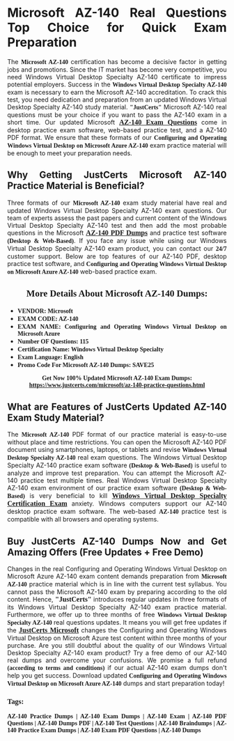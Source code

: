 <h1 style="text-align: justify;"><strong>Microsoft AZ-140 Real Questions Top Choice for Quick Exam Preparation</strong></h1>

<p style="text-align: justify;">The <span style="font-family:Georgia,serif;"><strong>Microsoft AZ-140</strong></span> certification has become a decisive factor in getting jobs and promotions. Since the IT market has become very competitive, you need Windows Virtual Desktop Specialty AZ-140 certificate to impress potential employers. Success in the <span style="font-family:Georgia,serif;"><strong>Windows Virtual Desktop Specialty AZ-140</strong></span> exam is necessary to earn the Microsoft AZ-140 accreditation. To crack this test, you need dedication and preparation from an updated Windows Virtual Desktop Specialty AZ-140 study material. <span style="font-size:14px;"><span style="font-family:Georgia,serif;"><strong>"JustCerts"</strong></span></span> Microsoft AZ-140 real questions must be your choice if you want to pass the AZ-140 exam in a short time. Our updated Microsoft <a href="https://www.justcerts.com/microsoft/az-140-practice-questions.html"><span style="font-size:16px;"><span style="font-family:Georgia,serif;"><strong>AZ-140 Exam Questions</strong></span></span></a> come in desktop practice exam software, web-based practice test, and a AZ-140 PDF format. We ensure that these formats of our <span style="font-family:Georgia,serif;"><strong>Configuring and Operating Windows Virtual Desktop on Microsoft Azure AZ-140</strong></span> exam practice material will be enough to meet your preparation needs.</p>

<h2 style="text-align: justify;"><strong>Why Getting JustCerts Microsoft AZ-140 Practice Material is Beneficial?</strong></h2>

<p style="text-align: justify;">Three formats of our <span style="font-family:Georgia,serif;"><strong>Microsoft AZ-140</strong></span> exam study material have real and updated Windows Virtual Desktop Specialty AZ-140 exam questions. Our team of experts assess the past papers and current content of the Windows Virtual Desktop Specialty AZ-140 test and then add the most probable questions in the Microsoft <a href="https://www.justcerts.com/microsoft/az-140-practice-questions.html"><span style="font-size:16px;"><span style="font-family:Georgia,serif;"><strong>AZ-140 PDF Dumps</strong></span></span></a> and practice test software <span style="font-family:Georgia,serif;"><strong>(Desktop & Web-Based)</strong></span>. If you face any issue while using our Windows Virtual Desktop Specialty AZ-140 exam product, you can contact our <span style="font-family:Georgia,serif;"><strong>24/7</strong></span> customer support. Below are top features of our AZ-140 PDF, desktop practice test software, and <span style="font-family:Georgia,serif;"><strong>Configuring and Operating Windows Virtual Desktop on Microsoft Azure AZ-140</strong></span> web-based practice exam.</p>

<h2 style="text-align: center;"><strong><span style="font-family:Georgia,serif;">More Details About Microsoft AZ-140 Dumps:</span></strong></h2>

<ul>
	<li style="text-align: justify;"><span style="font-size:14px;"><span style="font-family:Georgia,serif;"><strong>VENDOR: Microsoft</strong></span></span></li>
	<li style="text-align: justify;"><span style="font-size:14px;"><span style="font-family:Georgia,serif;"><strong>EXAM CODE: AZ-140</strong></span></span></li>
	<li style="text-align: justify;"><span style="font-size:14px;"><span style="font-family:Georgia,serif;"><strong>EXAM NAME: Configuring and Operating Windows Virtual Desktop on Microsoft Azure</strong></span></span></li>
	<li style="text-align: justify;"><span style="font-size:14px;"><span style="font-family:Georgia,serif;"><strong>Number OF Questions: 115</strong></span></span></li>
	<li style="text-align: justify;"><span style="font-size:14px;"><span style="font-family:Georgia,serif;"><strong>Certification Name: Windows Virtual Desktop Specialty</strong></span></span></li>
	<li style="text-align: justify;"><span style="font-size:14px;"><span style="font-family:Georgia,serif;"><strong>Exam Language: English</strong></span></span></li>
	<li style="text-align: justify;"><span style="font-size:14px;"><span style="font-family:Georgia,serif;"><strong>Promo Code For Microsoft AZ-140 Dumps: SAVE25</strong></span></span></li>
</ul>

<p style="text-align: center;"><strong><span style="font-family:Georgia,serif;"><span style="font-size:14px;">Get Now 100% Updated Microsoft AZ-140 Exam Dumps:</span> <a href="https://www.justcerts.com/microsoft/az-140-practice-questions.html">https://www.justcerts.com/microsoft/az-140-practice-questions.html</a></span></strong></p>

<h2 style="text-align: justify;"><strong>What are Features of JustCerts Updated AZ-140 Exam Study Material?</strong></h2>

<p style="text-align: justify;">The <span style="font-family:Georgia,serif;"><strong>Microsoft AZ-140</strong></span> PDF format of our practice material is easy-to-use without place and time restrictions. You can open the Microsoft AZ-140 PDF document using smartphones, laptops, or tablets and revise <span style="font-family:Georgia,serif;"><strong>Windows Virtual Desktop Specialty AZ-140</strong></span> real exam questions. The Windows Virtual Desktop Specialty AZ-140 practice exam software <span style="font-family:Georgia,serif;"><strong>(Desktop & Web-Based)</strong></span> is useful to analyze and improve test preparation. You can attempt the Microsoft AZ-140 practice test multiple times. Real Windows Virtual Desktop Specialty AZ-140 exam environment of our practice exam software <span style="font-family:Georgia,serif;"><strong>(Desktop & Web-Based)</strong></span> is very beneficial to kill <a href="https://www.justcerts.com/microsoft/windows-virtual-desktop-specialty-certification-exams.html"><span style="font-size:16px;"><span style="font-family:Georgia,serif;"><strong>Windows Virtual Desktop Specialty Certification Exam</strong></span></span></a> anxiety. Windows computers support our AZ-140 desktop practice exam software. The web-based <span style="font-family:Georgia,serif;"><strong>AZ-140 </strong></span> practice test is compatible with all browsers and operating systems.</p>

<h2 style="text-align: justify;"><strong>Buy JustCerts AZ-140 Dumps Now and Get Amazing Offers (Free Updates + Free Demo)</strong></h2>

<p style="text-align: justify;">Changes in the real Configuring and Operating Windows Virtual Desktop on Microsoft Azure AZ-140 exam content demands preparation from <span style="font-family:Georgia,serif;"><strong>Microsoft AZ-140</strong></span> practice material which is in line with the current test syllabus. You cannot pass the Microsoft AZ-140 exam by preparing according to the old content. Hence, <span style="font-size:16px;"><span style="font-family:Georgia,serif;"><strong>"JustCerts"</strong></span></span> introduces regular updates in three formats of its Windows Virtual Desktop Specialty AZ-140 exam practice material. Furthermore, we offer up to three months of free <span style="font-family:Georgia,serif;"><strong>Windows Virtual Desktop Specialty AZ-140 </strong></span>real questions updates. It means you will get free updates if the <a href="https://www.justcerts.com/microsoft-certification-exams.html"><span style="font-size:16px;"><span style="font-family:Georgia,serif;"><strong>JustCerts Microsoft</strong></span></span></a> changes the Configuring and Operating Windows Virtual Desktop on Microsoft Azure test content within three months of your purchase. Are you still doubtful about the quality of our Windows Virtual Desktop Specialty AZ-140 exam product? Try a free demo of our AZ-140 real dumps and overcome your confusions. We promise a full refund <span style="font-family:Georgia,serif;"><strong>(according to terms and conditions)</strong></span> if our actual AZ-140 exam dumps don't help you get success. Download updated <span style="font-family:Georgia,serif;"><strong>Configuring and Operating Windows Virtual Desktop on Microsoft Azure AZ-140</strong></span> dumps and start preparation today!</p>

<h3 style="text-align: justify;"><span style="font-family:Georgia,serif;"><strong>Tags:</strong></span></h3>

<p style="text-align: justify;"><span style="font-family:Georgia,serif;"><strong>AZ-140 Practice Dumps | AZ-140 Exam Dumps | AZ-140 Exam | AZ-140 PDF Questions | AZ-140 Dumps PDF | AZ-140 Test Questions | AZ-140 Braindumps | AZ-140 Practice Exam Dumps | AZ-140 Exam PDF Questions | AZ-140 Dumps</strong></span></p>
